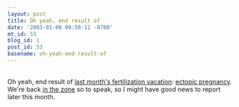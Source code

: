 ```yaml
---
layout: post
title: Oh yeah, end result of
date: '2003-01-08 09:50:11 -0700'
mt_id: 53
blog_id: 1
post_id: 53
basename: oh-yeah-end-result-of
---
```

<br />Oh yeah, end result of <a href="http://www.bbrown.info/blogs/bblog/2002_12_08_diamonds.cfm#86005889">last month's fertilization vacation</a>: <a href="http://www.advancedfertility.com/ectopic.htm" title="Tubal means fetus go bye-bye.">ectopic pregnancy</a>. We're back <a href="http://www.awhpa.com/HTML/Services/Infert/ClomCycl.html">in the zone</a> so to speak, so I might have good news to report later this month.<br /><br /><br />
